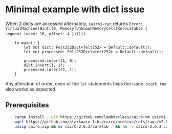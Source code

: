 # Minimal example with dict issue

When 2 dicts are accessed alternately, `cairo1-run` returns `Error: VirtualMachine(Hint((0, Memory(UnknownMemoryCell(Relocatable { segment_index: 10, offset: 4 })))))`.

```cairo
    fn main() {
        let mut dict: Felt252Dict<felt252> = Default::default();
        let mut processed: Felt252Dict<felt252> = Default::default();

        processed.insert(1, 0);
        dict.insert(1, 1);
        processed.insert(1, 1);
    }
```

Any alteration of order, even of the `let` statements fixes the issue. `scarb run` also works as expected.

## Prerequisites

```bash
    cargo install --git https://github.com/lambdaclass/cairo-vm cairo1-run
    wget https://github.com/starkware-libs/cairo/archive/refs/tags/v2.6.3.zip -O cairo.zip
    unzip cairo.zip && mv cairo-2.6.3/corelib . && rm -r cairo-2.6.3 cairo.zip
```
